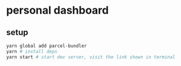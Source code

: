 # personal dashboard

## setup

```bash
yarn global add parcel-bundler
yarn # install deps
yarn start # start dev server, visit the link shown in terminal
```
